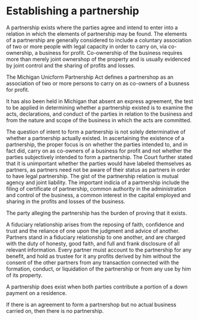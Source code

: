 # Establishing a partnership

A partnership exists where the parties agree and intend to enter into a relation in which the elements of partnership may be found. The elements of a partnership are generally considered to include a coluntary association of two or more people with legal capacity in order to carry on, via co-ownership, a business for profit. Co-ownership of the business requires more than merely joint ownershop of the property and is usually evidenced by joint control and the sharing of profits and losses. 

The Michigan Unicform Partnership Act defines a partnershop as an association of two or more persons to carry on as co-owners of a busness for profit.

It has also been held in Michigan that absent an express agreement, the test to be applied in determining whether a partnership existed is to examine the acts, declarations, and conduct of the parties in relation to the business and from the nature and scope of the business in which the acts are committed.

The question of intent to form a partnership is not solely determinative of whether a partnership actually existed. In ascertaining the existence of a partnership, the proper focus is on whether the parties intended to, and in fact did, carry on as co-owners of a business for profit and not whether the parties subjectively intended to form a partnership. The Court further stated that it is unimportant whether the parties would have labeled themselves as partners, as partners need not be aware of their status as partners in order to have legal partnership. The gist of the partnership relation is mutual agency and joint liability. The important indicia of a partnership include the filing of certificate of partnership, common authority in the administration and control of the business, a common interest in the capital employed and sharing in the profits and losses of the business.

The party alleging the partnership has the burden of proving that it exists.

A fiduciary relationship arises from the reposing of faith, confidence and trust and the reliance of one upon the judgment and advice of another. Partners stand in a fiduciary relationship to one another, and are charged with the duty of honesty, good faith, and full and frank disclosure of all relevant information. Every partner muist account to the partnership for any benefit, and hold as trustee for it any profits derived by him without the consent of the other partners from any transaction connected with the formation, conduct, or liquidation of the partnership or from any use by him of its property.

A partnership does exist when both parties contribute a portion of a down payment on a residence.

If there is an agreement to form a partnershop but no actual business carried on, then there is no partnership.
